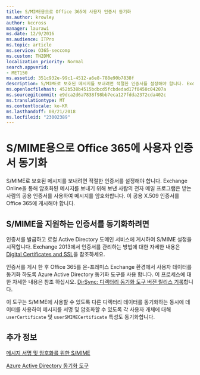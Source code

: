 ```yaml
---
title: S/MIME용으로 Office 365에 사용자 인증서 동기화
ms.author: krowley
author: kccross
manager: laurawi
ms.date: 12/9/2016
ms.audience: ITPro
ms.topic: article
ms.service: O365-seccomp
ms.custom: TN2DMC
localization_priority: Normal
search.appverid:
- MET150
ms.assetid: 351c932e-99c1-4512-a6e8-788e90b7838f
description: S/MIME로 보호된 메시지를 보내려면 적절한 인증서를 설정해야 합니다. Exchange Online을 통해 암호화된 메시지를 보내기 위해 보낸 사람의 전자 메일 프로그램은 받는 사람의 공용 인증서를 사용하여 메시지를 암호화합니다. 이 공용 X.509 인증서를 Office 365에 게시해야 합니다.
ms.openlocfilehash: 452b538b4515bdbcd5fcbdedad17f0450c04207a
ms.sourcegitcommit: e9dca2d6a7838f98bb7eca127fdda2372cda402c
ms.translationtype: MT
ms.contentlocale: ko-KR
ms.lasthandoff: 08/21/2018
ms.locfileid: "23002389"
---
```

# <a name="sync-user-certificates-to-office-365-for-smime"></a>S/MIME용으로 Office 365에 사용자 인증서 동기화

S/MIME로 보호된 메시지를 보내려면 적절한 인증서를 설정해야 합니다. Exchange Online을 통해 암호화된 메시지를 보내기 위해 보낸 사람의 전자 메일 프로그램은 받는 사람의 공용 인증서를 사용하여 메시지를 암호화합니다. 이 공용 X.509 인증서를 Office 365에 게시해야 합니다.
  
## <a name="to-sync-certificates-that-support-smime"></a>S/MIME을 지원하는 인증서를 동기화하려면

인증서를 발급하고 로컬 Active Directory 도메인 서비스에 게시하여 S/MIME 설정을 시작합니다. Exchange 2013에서 인증서를 관리하는 방법에 대한 자세한 내용은 [Digital Certificates and SSL](http://technet.microsoft.com/library/a9e2e08c-d46a-4135-a387-eb653212b676.aspx)을 참조하세요.
  
인증서를 게시 한 후 Office 365를 온-프레미스 Exchange 환경에서 사용자 데이터를 동기화 하도록 Azure Active Directory 동기화 도구를 사용 합니다. 이 프로세스에 대 한 자세한 내용은 참조 하십시오. [DirSync: 디렉터리 동기화 도구 버전 릴리스 기록](https://go.microsoft.com/fwlink/p/?LinkId=392587)합니다.
  
이 도구는 S/MIME에 사용할 수 있도록 다른 디렉터리 데이터를 동기화하는 동시에 데이터를 사용하여 메시지를 서명 및 암호화할 수 있도록 각 사용자 개체에 대해  `userCertificate` 및  `userSMIMECertificate` 특성도 동기화합니다. 
  
## <a name="more-information"></a>추가 정보

[메시지 서명 및 암호화를 위한 S/MIME](s-mime-for-message-signing-and-encryption.md)
  
[Azure Active Directory 동기화 도구](https://go.microsoft.com/fwlink/p/?LinkId=392587)
  

